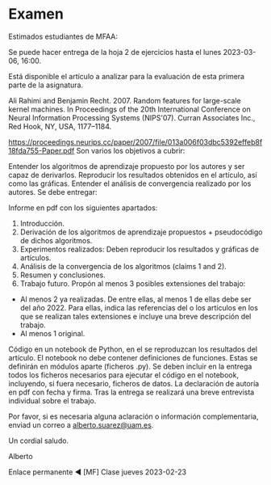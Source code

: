 # Examen

Estimados estudiantes de MFAA:

Se puede hacer entrega de la hoja 2 de ejercicios hasta el lunes 2023-03-06, 16:00.

Está disponible el artículo a analizar para la evaluación de esta primera parte de la asignatura. 

Ali Rahimi and Benjamin Recht. 2007. Random features for large-scale kernel machines. In Proceedings of the 20th International Conference on Neural Information Processing Systems (NIPS'07). Curran Associates Inc., Red Hook, NY, USA, 1177–1184.

https://proceedings.neurips.cc/paper/2007/file/013a006f03dbc5392effeb8f18fda755-Paper.pdf
Son varios los objetivos a cubrir:

Entender los algoritmos de aprendizaje propuesto por los autores y ser capaz de derivarlos. 
Reproducir los resultados obtenidos en el artículo, así como las gráficas.
Entender el análisis de convergencia realizado por los autores. 
Se debe entregar:

Informe en pdf con los siguientes apartados:
1. Introducción.
2. Derivación de los algoritmos de aprendizaje propuestos + pseudocódigo de dichos algoritmos.
3. Experimentos realizados: Deben reproducir los resultados y gráficas de artículos.
4. Análisis de la convergencia de los algoritmos (claims 1 and 2).
5. Resumen y conclusiones.
6. Trabajo futuro. Propón al menos 3 posibles extensiones del trabajo:
- Al menos 2 ya realizadas. De entre ellas, al menos 1 de ellas debe ser del año 2022. Para ellas, indica las referencias del o los artículos en los que se realizan tales extensiones e incluye una breve descripción del trabajo.
- Al menos 1 original.

Código en un notebook de Python, en el se reproduzcan los resultados del artículo. El notebook no debe contener definiciones de funciones. Estas se definirán en módulos aparte (ficheros .py). Se deben incluir en la entrega todos los ficheros necesarios para ejecutar el código en el notebook, incluyendo, si fuera necesario, ficheros de datos. 
La declaración de autoría en pdf con fecha y firma.
Tras la entrega se realizará una breve entrevista individual sobre el trabajo.

Por favor, si es necesaria alguna aclaración o información complementaria, enviad un correo a alberto.suarez@uam.es. 

Un cordial saludo.

Alberto

Enlace permanente
◀︎ [MF] Clase jueves 2023-02-23
